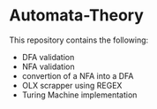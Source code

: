 # Automata-Theory
This repository contains the following:
- DFA validation
- NFA validation
- convertion of a NFA into a DFA
- OLX scrapper using REGEX
- Turing Machine implementation
